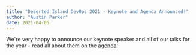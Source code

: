 ```yaml
---
title: "Deserted Island DevOps 2021 - Keynote and Agenda Announced!"
author: "Austin Parker"
date: 2021-04-05
---
```


We're very happy to announce our keynote speaker and all of our talks for the year - read all about them on the [agenda](/agenda)!
